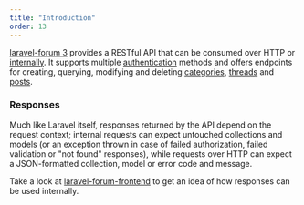 ```yaml
---
title: "Introduction"
order: 13
---
```


[laravel-forum 3](https://github.com/Riari/laravel-forum) provides a RESTful API that can be consumed over HTTP or [internally](/docs/laravel-forum/3/api/internal-dispatching/). It supports multiple [authentication](/docs/laravel-forum/3/api/authentication/) methods and offers endpoints for creating, querying, modifying and deleting [categories](/docs/laravel-forum/3/api/categories/), [threads](/docs/laravel-forum/3/api/threads/) and [posts](/docs/laravel-forum/3/api/posts/).

### Responses

Much like Laravel itself, responses returned by the API depend on the request context; internal requests can expect untouched collections and models (or an exception thrown in case of failed authorization, failed validation or "not found" responses), while requests over HTTP can expect a JSON-formatted collection, model or error code and message.

Take a look at [laravel-forum-frontend](https://github.com/Riari/laravel-forum-frontend) to get an idea of how responses can be used internally.

